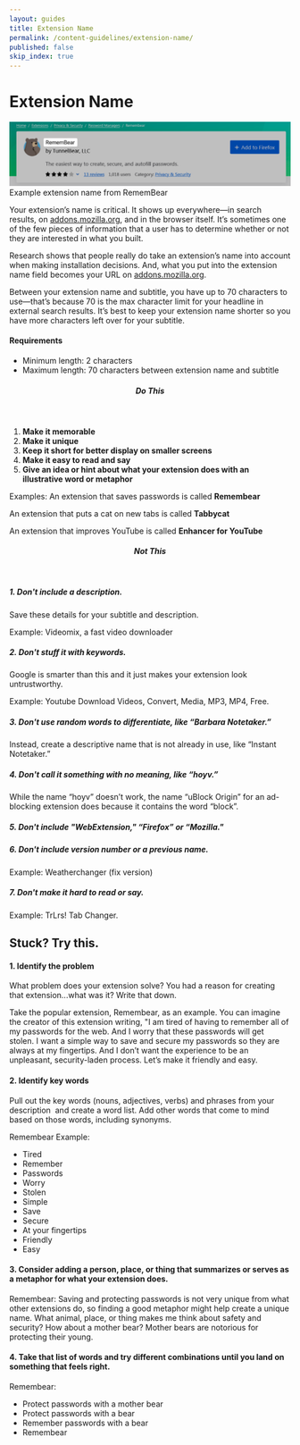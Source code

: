 ```yaml
---
layout: guides
title: Extension Name
permalink: /content-guidelines/extension-name/
published: false
skip_index: true
---
```


# Extension Name

<!-- Full Width Image -->
<section class="image-with-caption" markdown="1">

![Screenshot Remembear](/_assets/img/content-guidelines/example-remembear.png "Screenshot Remembear") Example extension name from RememBear

</section>
<!-- END: Full Width Image -->

Your extension’s name is critical. It shows up everywhere—in search results, on [addons.mozilla.org](https://www.google.com/url?q=https%3A%2F%2Faddons-dev.allizom.org%2Fen-US%2Ffirefox%2F&sa=D&sntz=1&usg=AFQjCNFhrA_2GJjahH4pV8BWPso2RKTftg 'addons.mozilla.org'), and in the browser itself. It’s sometimes one of the few pieces of information that a user has to determine whether or not they are interested in what you built.

Research shows that people really do take an extension’s name into account when making installation decisions. And, what you put into the extension name field becomes your URL on [addons.mozilla.org](https://www.google.com/url?q=https%3A%2F%2Faddons-dev.allizom.org%2Fen-US%2Ffirefox%2F&sa=D&sntz=1&usg=AFQjCNFhrA_2GJjahH4pV8BWPso2RKTftg 'addons.mozilla.org').

Between your extension name and subtitle, you have up to 70 characters to use—that’s because 70 is the max character limit for your headline in external search results. It’s best to keep your extension name shorter so you have more characters left over for your subtitle.

<!-- Tile -->
<section class="tile" markdown="1">

#### Requirements

- Minimum length: 2 characters
- Maximum length: 70 characters between extension name and subtitle

</section>
<!-- END: Tile -->

<!-- Do this -->
<section class="do-this" markdown="1"><header><h5>Do This</h5></header>

1. **Make it memorable**
2. **Make it unique**
3. **Keep it short for better display on smaller screens**
4. **Make it easy to read and say**
5. **Give an idea or hint about what your extension does with an illustrative word or metaphor**

<!-- Example (Block) -->
<div class="example" markdown="1">

Examples: An extension that saves passwords is called **Remembear**

An extension that puts a cat on new tabs is called **Tabbycat**

An extension that improves YouTube is called **Enhancer for YouTube**

</div>
<!-- END: Example (Block) -->
</section>
<!-- END: Do this -->

<!-- Not this -->
<section class="not-this" markdown="1"><header><h5>Not This</h5></header>

##### 1. Don't include a description.

Save these details for your subtitle and description.

<!-- Example (Inline) -->

<span class="example">Example: Videomix, a fast video downloader</span>

<!-- END: Example (Inline) -->

##### 2. Don't stuff it with keywords.

Google is smarter than this and it just makes your extension look untrustworthy.

<!-- Example (Inline) -->

<span class="example">Example: Youtube Download Videos, Convert, Media, MP3, MP4, Free.</span>

<!-- END: Example (Inline) -->

##### 3. Don't use random words to differentiate, like “Barbara Notetaker.”

Instead, create a descriptive name that is not already in use, like “Instant Notetaker.”

##### 4. Don't call it something with no meaning, like “hoyv.”

While the name “hoyv” doesn’t work, the name “uBlock Origin” for an ad-blocking extension does because it contains the word “block”.

##### 5. Don't include "WebExtension," “Firefox” or “Mozilla."

##### 6. Don't include version number or a previous name.

<!-- Example (Inline) -->

<span class="example">Example: Weatherchanger (fix version)</span>

<!-- END: Example (Inline) -->

##### 7. Don't make it hard to read or say.

<!-- Example (Inline) -->

<span class="example">Example: TrLrs! Tab Changer.</span>

<!-- END: Example (Inline) -->

</section>
<!-- END: Not this -->

## Stuck? Try this.

#### 1. Identify the problem

What problem does your extension solve? You had a reason for creating that extension...what was it? Write that down.

Take the popular extension, Remembear, as an example. You can imagine the creator of this extension writing, "I am tired of having to remember all of my passwords for the web. And I worry that these passwords will get stolen. I want a simple way to save and secure my passwords so they are always at my fingertips. And I don’t want the experience to be an unpleasant, security-laden process. Let’s make it friendly and easy.

#### 2. Identify key words

Pull out the key words (nouns, adjectives, verbs) and phrases from your description  and create a word list. Add other words that come to mind based on those words, including synonyms.

Remembear Example:

- Tired
- Remember
- Passwords
- Worry
- Stolen
- Simple
- Save
- Secure
- At your fingertips
- Friendly
- Easy

#### 3. Consider adding a person, place, or thing that summarizes or serves as a metaphor for what your extension does.

Remembear: Saving and protecting passwords is not very unique from what other extensions do, so finding a good metaphor might help create a unique name. What animal, place, or thing makes me think about safety and security? How about a mother bear? Mother bears are notorious for protecting their young.

#### 4. Take that list of words and try different combinations until you land on something that feels right.

Remembear:

- Protect passwords with a mother bear
- Protect passwords with a bear
- Remember passwords with a bear
- Remembear
